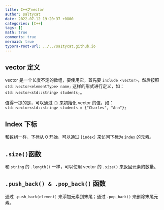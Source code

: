 ```yaml
---
title: C++之vector
author: saltycat
date: 2022-07-12 19:20:37 +0800
categories: [C++]
tags: []
math: true
comments: true
mermaid: true
typora-root-url: ../../sa1tycat.github.io
---
```


## vector 定义

vector 是一个长度不定的数组，要使用它，首先要 `include <vector>`，然后按照 `std::vector<elementType> name;` 这样的形式进行定义，如：`std::vector<std::string> students;`。

值得一提的是，可以通过 `{}` 来初始化 vector 的值，如：`std::vector<std::string> students = {"Charles", "Ann"};`

## Index 下标

和数组一样，下标从 0 开始，可以通过 `[index]` 来访问下标为 `index` 的元素。

## `.size()`函数

和 `string` 的 `.length()` 一样，可以使用 vector 的 `.size()` 来返回元素的数量。

## `.push_back() & .pop_back()` 函数

通过 `.push_back(element)` 来添加元素到末尾；通过 `.pop_back()` 来删除末尾元素。



